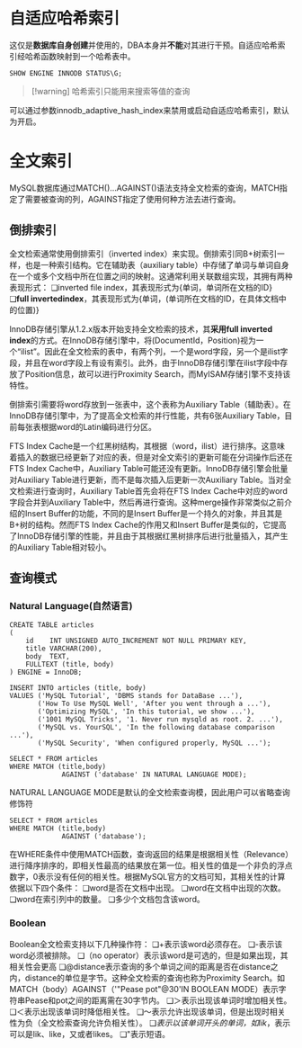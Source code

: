 


# 自适应哈希索引

这仅是**数据库自身创建**并使用的，DBA本身并**不能**对其进行干预。自适应哈希索引经哈希函数映射到一个哈希表中。


```mysql
SHOW ENGINE INNODB STATUS\G;
```



> [!warning] 哈希索引只能用来搜索等值的查询

可以通过参数innodb_adaptive_hash_index来禁用或启动自适应哈希索引，默认为开启。

# 全文索引
MySQL数据库通过MATCH()…AGAINST()语法支持全文检索的查询，MATCH指定了需要被查询的列，AGAINST指定了使用何种方法去进行查询。

## 倒排索引
全文检索通常使用倒排索引（inverted index）来实现。倒排索引同B+树索引一样，也是一种索引结构。它在辅助表（auxiliary table）中存储了单词与单词自身在一个或多个文档中所在位置之间的映射。这通常利用关联数组实现，其拥有两种表现形式：
❑inverted file index，其表现形式为{单词，单词所在文档的ID}
❑**full invertedindex**，其表现形式为{单词，(单词所在文档的ID，在具体文档中的位置)}

InnoDB存储引擎从1.2.x版本开始支持全文检索的技术，其**采用full inverted index**的方式。在InnoDB存储引擎中，将(DocumentId，Position)视为一个“ilist”。因此在全文检索的表中，有两个列，一个是word字段，另一个是ilist字段，并且在word字段上有设有索引。此外，由于InnoDB存储引擎在ilist字段中存放了Position信息，故可以进行Proximity Search，而MyISAM存储引擎不支持该特性。

倒排索引需要将word存放到一张表中，这个表称为Auxiliary Table（辅助表）。在InnoDB存储引擎中，为了提高全文检索的并行性能，共有6张Auxiliary Table，目前每张表根据word的Latin编码进行分区。

FTS Index Cache是一个红黑树结构，其根据（word，ilist）进行排序。这意味着插入的数据已经更新了对应的表，但是对全文索引的更新可能在分词操作后还在FTS Index Cache中，Auxiliary Table可能还没有更新。InnoDB存储引擎会批量对Auxiliary Table进行更新，而不是每次插入后更新一次Auxiliary Table。当对全文检索进行查询时，Auxiliary Table首先会将在FTS Index Cache中对应的word字段合并到Auxiliary Table中，然后再进行查询。这种merge操作非常类似之前介绍的Insert Buffer的功能，不同的是Insert Buffer是一个持久的对象，并且其是B+树的结构。然而FTS Index Cache的作用又和Insert Buffer是类似的，它提高了InnoDB存储引擎的性能，并且由于其根据红黑树排序后进行批量插入，其产生的Auxiliary Table相对较小。
## 查询模式
### Natural Language(自然语言)


```mysql
CREATE TABLE articles
(
    id    INT UNSIGNED AUTO_INCREMENT NOT NULL PRIMARY KEY,
    title VARCHAR(200),
    body  TEXT,
    FULLTEXT (title, body)
) ENGINE = InnoDB;

INSERT INTO articles (title, body)
VALUES ('MySQL Tutorial', 'DBMS stands for DataBase ...'),
       ('How To Use MySQL Well', 'After you went through a ...'),
       ('Optimizing MySQL', 'In this tutorial, we show ...'),
       ('1001 MySQL Tricks', '1. Never run mysqld as root. 2. ...'),
       ('MySQL vs. YourSQL', 'In the following database comparison ...'),
       ('MySQL Security', 'When configured properly, MySQL ...');

SELECT * FROM articles
WHERE MATCH (title,body)
             AGAINST ('database' IN NATURAL LANGUAGE MODE);
```

NATURAL LANGUAGE MODE是默认的全文检索查询模，因此用户可以省略查询修饰符
```mysql
SELECT * FROM articles
WHERE MATCH (title,body)
             AGAINST ('database');
```

在WHERE条件中使用MATCH函数，查询返回的结果是根据相关性（Relevance）进行降序排序的，即相关性最高的结果放在第一位。相关性的值是一个非负的浮点数字，0表示没有任何的相关性。根据MySQL官方的文档可知，其相关性的计算依据以下四个条件：
❑word是否在文档中出现。
❑word在文档中出现的次数。
❑word在索引列中的数量。
❑多少个文档包含该word。

### Boolean

Boolean全文检索支持以下几种操作符：
❑+表示该word必须存在。
❑-表示该word必须被排除。
❑（no operator）表示该word是可选的，但是如果出现，其相关性会更高
❑@distance表示查询的多个单词之间的距离是否在distance之内，distance的单位是字节。这种全文检索的查询也称为Proximity Search。如MATCH（body）AGAINST（'"Pease pot"@30'IN BOOLEAN MODE）表示字符串Pease和pot之间的距离需在30字节内。
❑＞表示出现该单词时增加相关性。
❑＜表示出现该单词时降低相关性。
❑～表示允许出现该单词，但是出现时相关性为负（全文检索查询允许负相关性）。
❑*表示以该单词开头的单词，如lik*，表示可以是lik、like，又或者likes。
❑"表示短语。

